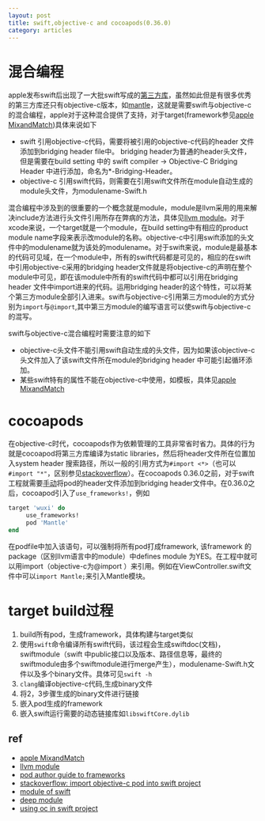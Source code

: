 ```yaml
---
layout: post
title: swift,objective-c and cocoapods(0.36.0)
category: articles
---
```


# 混合编程

apple发布swift后出现了一大批swift写成的[第三方库](https://github.com/matteocrippa/awesome-swift)[](https://github.com/Wolg/awesome-swift.git)，虽然如此但是有很多优秀的第三方库还只有objective-c版本，如[mantle](https://github.com/Mantle/Mantle)，这就是需要swift与objective-c的混合编程，apple对于这种混合提供了支持，对于target(framework参见[apple MixandMatch][])具体来说如下

* swift 引用objective-c代码，需要将被引用的objective-c代码的header 文件添加到bridging header file中。 bridging header为普通的header头文件，但是需要在build setting 中的 swift compiler -> Objective-C Bridging Header 中进行添加，命名为*-Bridging-Header。
* objective-c 引用swift代码，则需要在引用swift文件所在module自动生成的module头文件，为modulename-Swift.h

混合编程中涉及到的很重要的一个概念就是module，module是llvm采用的用来解决include方法进行头文件引用所存在弊病的方法，具体见[llvm module][]。对于xcode来说，一个target就是一个module，在build setting中有相应的product module name字段来表示改module的名称。objective-c中引用swift添加的头文件中的modulename就为该处的modulename。对于swift来说，module是最基本的代码可见域，在一个module中，所有的swift代码都是可见的，相应的在swift中引用objective-c采用的bridging header文件就是将objective-c的声明在整个module中可见，即在该module中所有的swift代码中都可以引用在bridging header 文件中import进来的代码。运用bridging header的这个特性，可以将某个第三方module全部引入进来。swift与objective-c引用第三方module的方式分别为`import`与`@import`,其中第三方module的编写语言可以使swift与objective-c的混写。

swift与objective-c混合编程时需要注意的如下

* objective-c头文件不能引用swift自动生成的头文件，因为如果该objective-c头文件加入了该swift文件所在module的bridging header 中可能引起循环添加。
* 某些swift特有的属性不能在objective-c中使用，如模板，具体见[apple MixandMatch][]

# cocoapods

在objective-c时代，cocoapods作为依赖管理的工具非常省时省力。具体的行为就是cocoapod将第三方库编译为static libraries，然后将header文件所在位置加入system header 搜索路径，所以一般的引用方式为`#import <*>`（也可以`#import "*"`，区别参见[stackoverflow](http://stackoverflow.com/questions/1217943/where-are-include-files-stored-ubuntu-linux-gcc)）。在cocoapods 0.36.0之前，对于swift工程就需要[手动](http://badr.co.id/blog/using-objective-c-pods-in-swift-project#comment-80)将pod的header文件添加到bridging header文件中。在0.36.0之后，cocoapod引入了`use_frameworks!`，例如

```ruby
target 'wuxi' do
     use_frameworks!
     pod 'Mantle'
end
```

在podfile中加入该语句，可以强制将所有pod打成framework, 该framework 的package（区别llvm语言中的module）中defines module 为YES。在工程中就可以用import（objective-c为@import ）来引用。例如在ViewController.swift文件中可以`import Mantle;`来引入Mantle模块。

# target build过程

1. build所有pod，生成framework，具体构建与target类似
2. 使用`swift`命令编译所有swift代码，该过程会生成swiftdoc(文档)，swiftmodule（swift 中public接口以及版本、路径信息等，最终的swiftmodule由多个swiftmodule进行merge产生），modulename-Swift.h文件以及多个binary文件。具体可见`swift -h`
3. `clang`编译objective-c代码,生成binary文件
4. 将2，3步骤生成的binary文件进行链接
5. 嵌入pod生成的framework
6. 嵌入swift运行需要的动态链接库如`libswiftCore.dylib`


## ref

* [apple MixandMatch][]
* [llvm module][]
* [pod author guide to frameworks][]
* [stackoverflow: import objective-c pod into swift project](http://stackoverflow.com/questions/27908841/old-libraries-new-cocoapods)
* [module of swift](http://andelf.github.io/blog/2014/06/19/modules-for-swift/)
* [deep module][]
* [using oc in swift project][]

[llvm module]:http://clang.llvm.org/docs/Modules.html#id11
[apple MixandMatch]:https://developer.apple.com/library/prerelease/ios/documentation/Swift/Conceptual/BuildingCocoaApps/MixandMatch.html
[pod author guide to frameworks]:http://blog.cocoapods.org/Pod-Authors-Guide-to-CocoaPods-Frameworks/
[deep module]:http://railsware.com/blog/2014/06/26/creation-of-pure-swift-module/
[using oc in swift project]:http://badr.co.id/blog/using-objective-c-pods-in-swift-project
